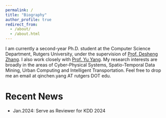 ```yaml
---
permalink: /
title: "Biography"
author_profile: true
redirect_from: 
  - /about/
  - /about.html
---
```


I am currently a second-year Ph.D. student at the Computer Science Department, Rutgers University, under the supervision of [Prof. Desheng Zhang](https://people.cs.rutgers.edu/~dz220/). I also work closely with [Prof. Yu Yang](https://www.yyang.site/). My research interests are broadly in the areas of Cyber-Physical Systems, Spatio-Temporal Data Mining, Urban Computing and Intelligent Transportation. Feel free to drop me an email at qinchen.yang AT rutgers DOT edu.

Recent News
======
* Jan.2024: Serve as Reviewer for KDD 2024
